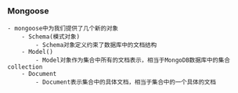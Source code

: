 ### Mongoose
    - mongoose中为我们提供了几个新的对象
        - Schema(模式对象)
            - Schema对象定义约束了数据库中的文档结构
        - Model()
            - Model对象作为集合中所有的文档表示，相当于MongoDB数据库中的集合collection
        - Document
            - Document表示集合中的具体文档，相当于集合中的一个具体的文档